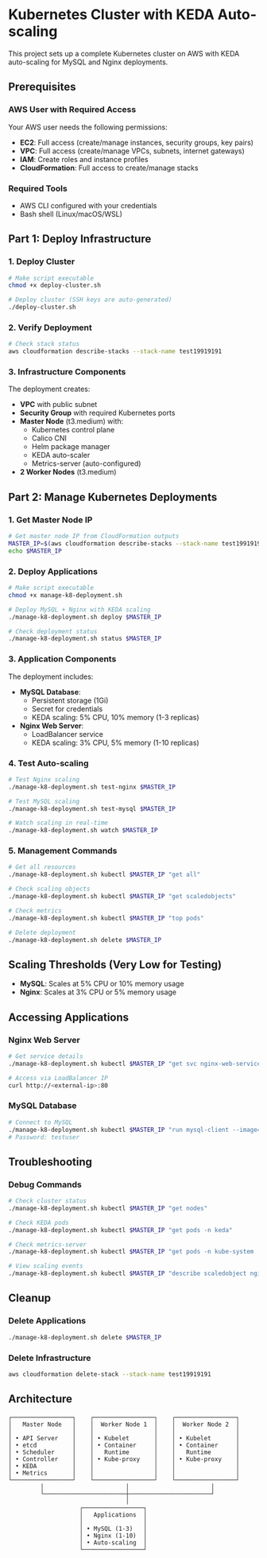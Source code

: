 # Kubernetes Cluster with KEDA Auto-scaling

This project sets up a complete Kubernetes cluster on AWS with KEDA auto-scaling for MySQL and Nginx deployments.

## Prerequisites

### AWS User with Required Access
Your AWS user needs the following permissions:
- **EC2**: Full access (create/manage instances, security groups, key pairs)
- **VPC**: Full access (create/manage VPCs, subnets, internet gateways)
- **IAM**: Create roles and instance profiles
- **CloudFormation**: Full access to create/manage stacks

### Required Tools
- AWS CLI configured with your credentials
- Bash shell (Linux/macOS/WSL)

## Part 1: Deploy Infrastructure

### 1. Deploy Cluster
```bash
# Make script executable
chmod +x deploy-cluster.sh

# Deploy cluster (SSH keys are auto-generated)
./deploy-cluster.sh
```

### 2. Verify Deployment
```bash
# Check stack status
aws cloudformation describe-stacks --stack-name test19919191
```

### 3. Infrastructure Components
The deployment creates:
- **VPC** with public subnet
- **Security Group** with required Kubernetes ports
- **Master Node** (t3.medium) with:
  - Kubernetes control plane
  - Calico CNI
  - Helm package manager
  - KEDA auto-scaler
  - Metrics-server (auto-configured)
- **2 Worker Nodes** (t3.medium)

## Part 2: Manage Kubernetes Deployments

### 1. Get Master Node IP
```bash
# Get master node IP from CloudFormation outputs
MASTER_IP=$(aws cloudformation describe-stacks --stack-name test19919191 --query 'Stacks[0].Outputs[?OutputKey==`MasterNodePublicIP`].OutputValue' --output text)
echo $MASTER_IP
```

### 2. Deploy Applications
```bash
# Make script executable
chmod +x manage-k8-deployment.sh

# Deploy MySQL + Nginx with KEDA scaling
./manage-k8-deployment.sh deploy $MASTER_IP

# Check deployment status
./manage-k8-deployment.sh status $MASTER_IP
```

### 3. Application Components
The deployment includes:
- **MySQL Database**:
  - Persistent storage (1Gi)
  - Secret for credentials
  - KEDA scaling: 5% CPU, 10% memory (1-3 replicas)
- **Nginx Web Server**:
  - LoadBalancer service
  - KEDA scaling: 3% CPU, 5% memory (1-10 replicas)

### 4. Test Auto-scaling
```bash
# Test Nginx scaling
./manage-k8-deployment.sh test-nginx $MASTER_IP

# Test MySQL scaling
./manage-k8-deployment.sh test-mysql $MASTER_IP

# Watch scaling in real-time
./manage-k8-deployment.sh watch $MASTER_IP
```

### 5. Management Commands
```bash
# Get all resources
./manage-k8-deployment.sh kubectl $MASTER_IP "get all"

# Check scaling objects
./manage-k8-deployment.sh kubectl $MASTER_IP "get scaledobjects"

# Check metrics
./manage-k8-deployment.sh kubectl $MASTER_IP "top pods"

# Delete deployment
./manage-k8-deployment.sh delete $MASTER_IP
```

## Scaling Thresholds (Very Low for Testing)
- **MySQL**: Scales at 5% CPU or 10% memory usage
- **Nginx**: Scales at 3% CPU or 5% memory usage

## Accessing Applications

### Nginx Web Server
```bash
# Get service details
./manage-k8-deployment.sh kubectl $MASTER_IP "get svc nginx-web-service"

# Access via LoadBalancer IP
curl http://<external-ip>:80
```

### MySQL Database
```bash
# Connect to MySQL
./manage-k8-deployment.sh kubectl $MASTER_IP "run mysql-client --image=mysql:8.0 -it --rm --restart=Never -- mysql -h mysql-db-service -u testuser -p"
# Password: testuser
```

## Troubleshooting

### Debug Commands
```bash
# Check cluster status
./manage-k8-deployment.sh kubectl $MASTER_IP "get nodes"

# Check KEDA pods
./manage-k8-deployment.sh kubectl $MASTER_IP "get pods -n keda"

# Check metrics-server
./manage-k8-deployment.sh kubectl $MASTER_IP "get pods -n kube-system | grep metrics"

# View scaling events
./manage-k8-deployment.sh kubectl $MASTER_IP "describe scaledobject nginx-web-scaler"
```

## Cleanup

### Delete Applications
```bash
./manage-k8-deployment.sh delete $MASTER_IP
```

### Delete Infrastructure
```bash
aws cloudformation delete-stack --stack-name test19919191
```

## Architecture

```
┌─────────────────┐    ┌─────────────────┐    ┌─────────────────┐
│   Master Node   │    │  Worker Node 1  │    │  Worker Node 2  │
│                 │    │                 │    │                 │
│ • API Server    │    │ • Kubelet       │    │ • Kubelet       │
│ • etcd          │    │ • Container     │    │ • Container     │
│ • Scheduler     │    │   Runtime       │    │   Runtime       │
│ • Controller    │    │ • Kube-proxy    │    │ • Kube-proxy    │
│ • KEDA          │    │                 │    │                 │
│ • Metrics       │    │                 │    │                 │
└─────────────────┘    └─────────────────┘    └─────────────────┘
         │                       │                       │
         └───────────────────────┼───────────────────────┘
                                 │
                    ┌─────────────────┐
                    │   Applications  │
                    │                 │
                    │ • MySQL (1-3)   │
                    │ • Nginx (1-10)  │
                    │ • Auto-scaling  │
                    └─────────────────┘
```